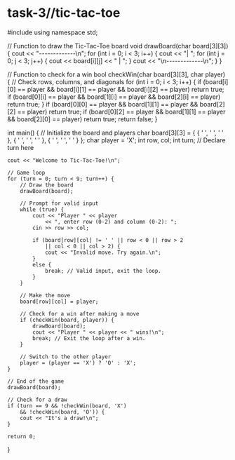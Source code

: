 # task-3//tic-tac-toe 
#include <iostream> 
using namespace std; 

// Function to draw the Tic-Tac-Toe board 
void drawBoard(char board[3][3]) 
{ 
	cout << "-------------\n"; 
	for (int i = 0; i < 3; i++) { 
		cout << "| "; 
		for (int j = 0; j < 3; j++) { 
			cout << board[i][j] << " | "; 
		} 
		cout << "\n-------------\n"; 
	} 
} 

// Function to check for a win 
bool checkWin(char board[3][3], char player) 
{ 
	// Check rows, columns, and diagonals 
	for (int i = 0; i < 3; i++) { 
		if (board[i][0] == player && board[i][1] == player 
			&& board[i][2] == player) 
			return true; 
		if (board[0][i] == player && board[1][i] == player 
			&& board[2][i] == player) 
			return true; 
	} 
	if (board[0][0] == player && board[1][1] == player 
		&& board[2][2] == player) 
		return true; 
	if (board[0][2] == player && board[1][1] == player 
		&& board[2][0] == player) 
		return true; 
	return false; 
} 

int main() 
{ 
	// Initialize the board and players 
	char board[3][3] = { { ' ', ' ', ' ' }, 
						{ ' ', ' ', ' ' }, 
						{ ' ', ' ', ' ' } }; 
	char player = 'X'; 
	int row, col; 
	int turn; // Declare turn here 

	cout << "Welcome to Tic-Tac-Toe!\n"; 

	// Game loop 
	for (turn = 0; turn < 9; turn++) { 
		// Draw the board 
		drawBoard(board); 

		// Prompt for valid input 
		while (true) { 
			cout << "Player " << player 
				<< ", enter row (0-2) and column (0-2): "; 
			cin >> row >> col; 

			if (board[row][col] != ' ' || row < 0 || row > 2 
				|| col < 0 || col > 2) { 
				cout << "Invalid move. Try again.\n"; 
			} 
			else { 
				break; // Valid input, exit the loop. 
			} 
		} 

		// Make the move 
		board[row][col] = player; 

		// Check for a win after making a move 
		if (checkWin(board, player)) { 
			drawBoard(board); 
			cout << "Player " << player << " wins!\n"; 
			break; // Exit the loop after a win. 
		} 

		// Switch to the other player 
		player = (player == 'X') ? 'O' : 'X'; 
	} 

	// End of the game 
	drawBoard(board); 

	// Check for a draw 
	if (turn == 9 && !checkWin(board, 'X') 
		&& !checkWin(board, 'O')) { 
		cout << "It's a draw!\n"; 
	} 

	return 0; 
}
